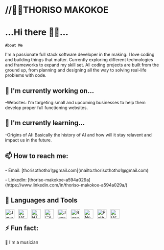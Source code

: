 # //👨‍🎓THORISO MAKOKOE
<h1>...Hi there 👋🙂...</h1>

**`About Me`**
<p>I'm a passionate full stack software developer in the making. I love coding and building things that matter. Currently exploring different technologies and frameworks to expand my skill set. All coding projects are built from the ground up, from planning and designing all the way to solving real-life problems with code.

<h2>🔭 I'm currently working on...</h2>
<p>-Websites: I'm targeting small and upcoming businesses to help them develop proper full functioning websites.</p>

<h2>🌱 I'm currently learning...</h2>
<p>-Origins of AI: Basically the history of AI and how will it stay relavent and impact us in the future.</p>

<h2>📫 How to reach me:</h2>
<p>- Email: [thorisothotho1@gmail.com](mailto:thorisothotho1@gmail.com)</p>
<p>- LinkedIn: [thoriso-makokoe-a594a029a](https://www.linkedin.com/in/thoriso-makokoe-a594a029a/)</p>

<h2>🧰 Languages and Tools</h2>

<img align="left" alt="Java" width="30px" style="padding-right:10px;" src="https://cdn.jsdelivr.net/gh/devicons/devicon/icons/java/java-original.svg"/>
<img align="left" alt="Git" width="30px" style="padding-right:10px;" src="https://cdn.jsdelivr.net/gh/devicons/devicon/icons/git/git-original.svg" />
<img align="left" alt="HTML" width="30px" style="padding-right:10px;" src="https://cdn.jsdelivr.net/gh/devicons/devicon/icons/html5/html5-plain.svg" />
<img align="left" alt="CSS" width="30px" style="padding-right:10px;" src="https://cdn.jsdelivr.net/gh/devicons/devicon/icons/css3/css3-plain.svg" />
<img align="left" alt="JavaScript" width="30px" style="padding-right:10px;" src="https://cdn.jsdelivr.net/gh/devicons/devicon/icons/javascript/javascript-plain.svg" />
<img align="left" alt="React" width="30px" style="padding-right:10px;" src="https://cdn.jsdelivr.net/gh/devicons/devicon/icons/react/react-original.svg" />
<img align="left" alt="NodeJS" width="30px" style="padding-right:10px;" src="https://cdn.jsdelivr.net/gh/devicons/devicon/icons/nodejs/nodejs-original.svg" />
<img align="left" alt="Python" width="30px" style="padding-right:10px;" src="https://cdn.jsdelivr.net/gh/devicons/devicon/icons/python/python-plain.svg" />
<img align="left" alt="GitHub" width="30px" style="padding-right:10px;" src="https://cdn.jsdelivr.net/gh/devicons/devicon/icons/github/github-original.svg" />
<br>

<h2>⚡ Fun fact:</h2>
<p>🎼 I'm a musician</p>
